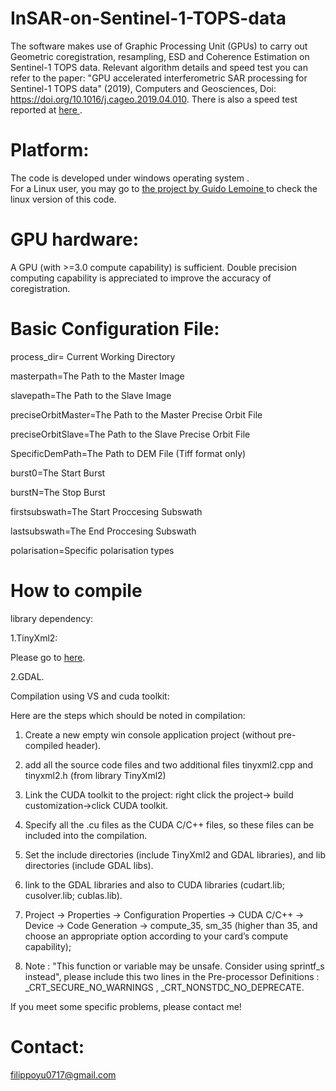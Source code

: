 # InSAR-on-Sentinel-1-TOPS-data

The software makes use of Graphic Processing Unit (GPUs) to carry out Geometric coregistration, resampling, ESD and Coherence Estimation on Sentinel-1 TOPS data.
Relevant algorithm details and speed test you can refer to the paper:
"GPU accelerated interferometric SAR processing for Sentinel-1 TOPS data" (2019), Computers and Geosciences, Doi: https://doi.org/10.1016/j.cageo.2019.04.010.
There is also a speed test reported at [here ](https://github.com/glemoine62/InSAR-on-Sentinel-1-TOPS-data-POSIX).


# Platform:
The code is developed under windows operating system .  
For a Linux user,  you may go to [the project by Guido Lemoine ](https://github.com/glemoine62/InSAR-on-Sentinel-1-TOPS-data-POSIX)  to check the linux version of this code.


# GPU hardware:
A GPU (with >=3.0 compute capability) is sufficient.
Double precision computing capability is appreciated to improve the accuracy of coregistration. 


# Basic Configuration File:

process_dir= Current Working Directory

masterpath=The Path to the Master Image

slavepath=The Path to the Slave Image

preciseOrbitMaster=The Path to the Master Precise Orbit File

preciseOrbitSlave=The Path to the Slave Precise Orbit File

SpecificDemPath=The Path to DEM File (Tiff format only)

burst0=The Start Burst

burstN=The Stop Burst

firstsubswath=The Start Proccesing Subswath

lastsubswath=The End Proccesing Subswath

polarisation=Specific polarisation types



# How to compile 

library dependency:

1.TinyXml2:

Please go to [here](https://github.com/leethomason/tinyxml2).


2.GDAL.


Compilation using VS and cuda toolkit:

Here are the steps which should be noted in compilation:

1. Create a new empty win console application project (without pre-compiled header).

2. add all the source code files and two additional files tinyxml2.cpp and tinyxml2.h (from library TinyXml2)

3. Link the CUDA toolkit to the project: right click the project-> build customization->click CUDA toolkit.

4. Specify all the .cu files as the CUDA C/C++ files, so these files can be included into the compilation.

5. Set the include directories (include TinyXml2 and GDAL libraries), and lib directories (include GDAL libs).

6. link to the GDAL libraries and also to CUDA libraries (cudart.lib; cusolver.lib; cublas.lib).

7. Project -> Properties -> Configuration Properties -> CUDA C/C++ -> Device -> Code Generation -> compute_35, sm_35 (higher than 35, and choose an appropriate option according to your card’s compute capability);

8. Note : "This function or variable may be unsafe. Consider using sprintf_s instead", please include this two lines in the Pre-processor Definitions : _CRT_SECURE_NO_WARNINGS , _CRT_NONSTDC_NO_DEPRECATE.

If you meet some specific problems, please contact me!

# Contact:
filippoyu0717@gmail.com

